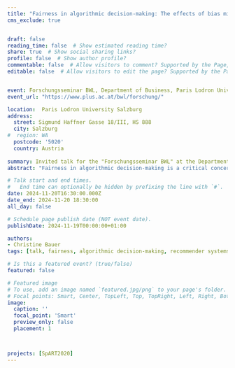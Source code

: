 ```yaml
---
title: "Fairness in algorithmic decision-making: The effects of bias mitigation strategies in music recommender systems"
cms_exclude: true


draft: false
reading_time: false  # Show estimated reading time?
share: true  # Show social sharing links?
profile: false  # Show author profile?
commentable: false  # Allow visitors to comment? Supported by the Page, Post, and Docs content types.
editable: false  # Allow visitors to edit the page? Supported by the Page, Post, and Docs content types.


event: Forschungsseminar BWL, Department of Business, Paris Lodron University Salzburg
event_url: "https://www.plus.ac.at/bwl/forschung/"

location:  Paris Lodron University Salzburg
address:
  street: Sigmund Haffner Gasse 18/III, HS 888
  city: Salzburg
#  region: WA
  postcode: '5020'
  country: Austria
  
summary: Invited talk for the "Forschungsseminar BWL" at the Department of Business at Paris Lodron University Salzburg.
abstract: "Fairness in algorithmic decision-making is a critical concern across various domains. In this talk, I focus on the music domain, where recommender systems have become indispensable, helping users navigate vast catalogs by suggesting similar artists or the next track to play. While these systems' goal is to recommend the ‘right music to the right person at the right moment’, they often fall short of this ideal, raising questions about fairness and bias. In this talk, I focus on fairness from the perspective of artists, addressing how biases—such as gender bias—manifest in music recommendations and affect artist exposure. I will present research findings on gender bias and explore strategies for their mitigation."

# Talk start and end times.
#   End time can optionally be hidden by prefixing the line with `#`.
date: 2024-11-20T16:30:00.000Z
date_end: 2024-11-20 18:30:00
all_day: false

# Schedule page publish date (NOT event date).
publishDate: 2024-11-19T00:00:00+01:00

authors:
- Christine Bauer
tags: [talk, fairness, algorithmic decision-making, recommender systems, gender bias, music, artists]

# Is this a featured event? (true/false)
featured: false

# Featured image
# To use, add an image named `featured.jpg/png` to your page's folder.
# Focal points: Smart, Center, TopLeft, Top, TopRight, Left, Right, BottomLeft, Bottom, BottomRight.
image:
  caption: ''
  focal_point: 'Smart'
  preview_only: false
  placement: 1



projects: [SpART2020]
---
```

